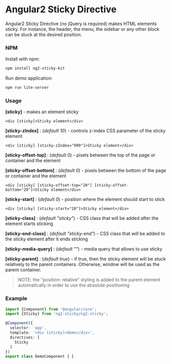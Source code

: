Angular2 Sticky Directive
==============

Angular2 Sticky Directive (no jQuery is required) makes HTML elements sticky. For instance, the header, the menu, the sidebar or any other block can be stuck at the desired position.

### NPM

Install with npm:

```bash
npm install ng2-sticky-kit
```

Run demo application:

```bash
npm run lite-server
```

### Usage

**[sticky]** - makes an element sticky

    <div [sticky]>Sticky element</div>

**[sticky-zIndex]** : (_default 10_) - controls z-index CSS parameter of the sticky element

    <div [sticky] [sticky-zIndex="999"]>Sticky element</div>

**[sticky-offset-top]** : (_default 0_) - pixels between the top of the page or container and the element

**[sticky-offset-bottom]** : (_default 0_) - pixels between the bottom of the page or container and the element

    <div [sticky] [sticky-offset-top="20"] [sticky-offset-bottom="20"]>Sticky element</div>
    
**[sticky-start]** : (_default 0_) - position where the element should start to stick

    <div [sticky] [sticky-start="20"]>Sticky element</div>
    
**[sticky-class]** : (_default "sticky"_) - CSS class that will be added after the element starts sticking
   
**[sticky-end-class]** : (_default "sticky-end"_) - CSS class that will be added to the sticky element after it ends sticking

**[sticky-media-query]** : (_default ""_) - media query that allows to use sticky

**[sticky-parent]** : (_default true_) - if true, then the sticky element will be stuck relatively to the parent containers. Otherwise, _window_ will be used as the parent container. 

> NOTE: the "position: relative" styling is added to the parent element automatically in order to use the absolute positioning

### Example

```typescript
import {Component} from '@angular/core';
import {Sticky} from 'ng2-sticky/ng2-sticky';

@Component({
  selector: 'app',
  template: '<div [sticky]>demo</div>',
  directives: [
    Sticky
  ]
})
export class DemoComponent { }
```
